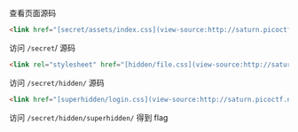 查看页面源码
```html
<link href="[secret/assets/index.css](view-source:http://saturn.picoctf.net:62050/secret/assets/index.css)" rel="stylesheet" />
```

访问 `/secret`/  源码
```html
<link rel="stylesheet" href="[hidden/file.css](view-source:http://saturn.picoctf.net/secret/hidden/file.css)" />
```
访问 `/secret/hidden/` 源码
```html
<link href="[superhidden/login.css](view-source:http://saturn.picoctf.net/secret/hidden/superhidden/login.css)" rel="stylesheet" />
```
 访问 `/secret/hidden/superhidden/` 得到 flag
 

